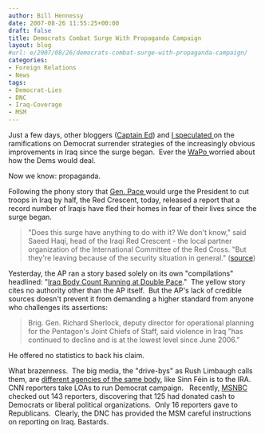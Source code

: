 ```yaml
---
author: Bill Hennessy
date: 2007-08-26 11:55:25+00:00
draft: false
title: Democrats Combat Surge With Propaganda Campaign
layout: blog
#url: e/2007/08/26/democrats-combat-surge-with-propaganda-campaign/
categories:
- Foreign Relations
- News
tags:
- Democrat-Lies
- DNC
- Iraq-Coverage
- MSM
---
```


Just a few days, other bloggers ([Captain Ed](https://www.captainsquartersblog.com/mt/archives/012095.php)) and [I speculated ](https://hennessysview.com/?p=8162)on the ramifications on Democrat surrender strategies of the increasingly obvious improvements in Iraq since the surge began.  Ever the [WaPo ](https://www.washingtonpost.com/wp-dyn/content/article/2007/08/21/AR2007082102025_pf.html)worried about how the Dems would deal.

Now we know: propaganda.

Following the phony story that [Gen. Pace ](https://hennessysview.com/?p=8167)would urge the President to cut troops in Iraq by half, the Red Crescent, today, released a report that a record number of Iraqis have fled their homes in fear of their lives since the surge began.


> "Does this surge have anything to do with it? We don't know," said Saeed Haqi, head of the Iraqi Red Crescent - the local partner organization of the International Committee of the Red Cross. "But they're leaving because of the security situation in general." ([source](https://apnews.myway.com/article/20070826/D8R8LDBG0.html))


Yesterday, the AP ran a story based solely on its own "compilations" headlined: "[Iraq Body Count Running at Double Pace](https://apnews.myway.com/article/20070826/D8R8HPD80.html)."  The yellow story cites no authority other than the AP itself.  But the AP's lack of credible sources doesn't prevent it from demanding a higher standard from anyone who challenges its assertions:


> Brig. Gen. Richard Sherlock, deputy director for operational planning for the Pentagon's Joint Chiefs of Staff, said violence in Iraq "has continued to decline and is at the lowest level since June 2006."

He offered no statistics to back his claim.


What brazenness.  The big media, the "drive-bys" as Rush Limbaugh calls them, are [different agencies of the same body](https://copiousdissent.blogspot.com/2007/08/msm-democrat-party-revel-in-american.html), like Sinn Féin is to the IRA.  CNN reporters take LOAs to run Democrat campaign.   Recently, [MSNBC ](https://www.msnbc.msn.com/id/19113485/)checked out 143 reporters, discovering that 125 had donated cash to Democrats or liberal political organizations.  Only 16 reporters gave to Republicans.  Clearly, the DNC has provided the MSM careful instructions on reporting on Iraq. Bastards.

